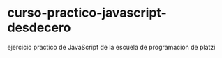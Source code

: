 # curso-practico-javascript-desdecero
ejercicio practico de JavaScript de la escuela de programación de platzi
